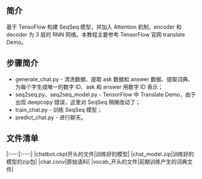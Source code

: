 ## 简介
基于 TensoFlow 构建 SeqSeq 模型，并加入 Attention 机制，encoder 和 decoder 为 3 层的 RNN 网络。本教程主要参考 TensorFlow 官网 translate Demo。
## 步骤简介

- generate_chat.py - 清洗数据、提取 ask 数据和 answer 数据、提取词典、为每个字生成唯一的数字 ID、ask 和 answer 用数字 ID 表示；
- seq2seq.py、seq2seq_model.py - TensorFlow 中 Translate Demo，由于出现 deepcopy 错误，这里对 SeqSeq 稍微改动了；
- train_chat.py - 训练 SeqSeq 模型；
- predict_chat.py - 进行聊天。

## 文件清单
|:---:|:---:|
|chatbot.ckpt开头的文件|训练好的模型|
|chat_model.zip|训练好的模型的zip包|
|chat.conv|原始语料|
|vocab_开头的文件|前期训练产生的词典文件|